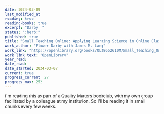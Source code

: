 ```yaml
---
date: 2024-03-09
last_modified_at: 
reading: true
reading-books: true
excerpt: "Darby ."
status: ":herb:"
published: true
title: "Small Teaching Online: Applying Learning Science in Online Classes"
work_author: "Flower Darby with James M. Lang"
work_link: "https://openlibrary.org/books/OL28652610M/Small_Teaching_Online"
work_link_text: "OpenLibrary"
year_read: 
date_read: 
date_started: 2024-03-07
current: true
progress_current: 27
progress_max: 252
---
```


I'm reading this as part of a Quality Matters bookclub, with my own group facilitated by a colleague at my institution. So I'll be reading it in small chunks every few weeks.